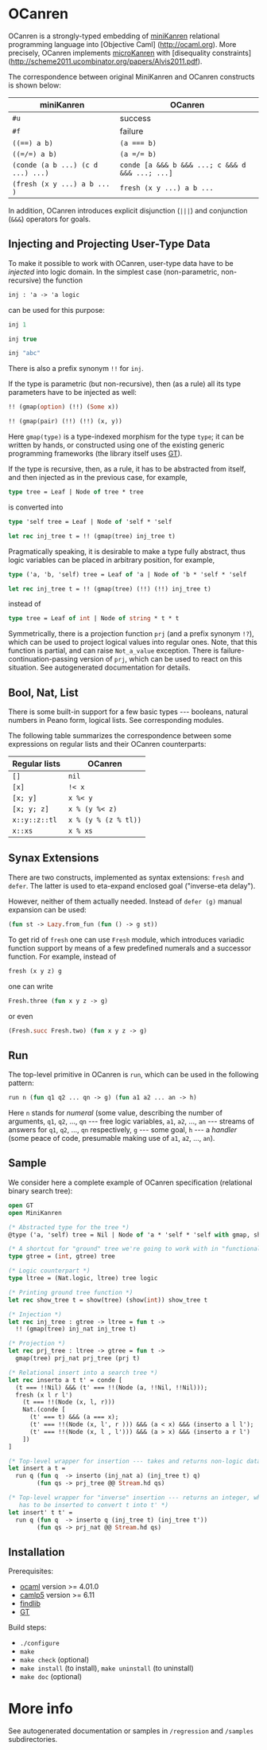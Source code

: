 # OCanren

OCanren is a strongly-typed embedding of [miniKanren](http://minikanren.org) relational 
programming language into [Objective Caml] (http://ocaml.org). More precisely, OCanren
implements [microKanren](http://webyrd.net/scheme-2013/papers/HemannMuKanren2013.pdf) 
with [disequality constraints] (http://scheme2011.ucombinator.org/papers/Alvis2011.pdf).

The correspondence between original MiniKanren and OCanren constructs is shown below:

| miniKanren                        | OCanren                                         |
| --------------------------------- | ------------------------------------------------|
| `#u`                              | success                                         |
| `#f`                              | failure                                         |
| `((==) a b)`                      | `(a === b)`                                     |
| `((=/=) a b)`                     | `(a =/= b)`                                     |
| `(conde (a b ...) (c d ...) ...)` | `conde [a &&& b &&& ...; c &&& d &&& ...; ...]` |
| `(fresh (x y ...) a b ...      )` | `fresh (x y ...) a b ...`                       |

In addition, OCanren introduces explicit disjunction (`|||`) and conjunction
(`&&&`) operators for goals.

## Injecting and Projecting User-Type Data

To make it possible to work with OCanren, user-type data have to be *injected* into
logic domain. In the simplest case (non-parametric, non-recursive) the function

```ocaml
inj : 'a -> 'a logic
```

can be used for this purpose:

```ocaml
inj 1
```

```ocaml
inj true
```

```ocaml
inj "abc"
```

There is also a prefix synonym `!!` for `inj`.

If the type is parametric (but non-recursive), then (as a rule) all its type parameters
have to be injected as well:

```ocaml
!! (gmap(option) (!!) (Some x))
```

```ocaml
!! (gmap(pair) (!!) (!!) (x, y))
```
 
Here `gmap(type)` is a type-indexed morphism for the type `type`; it can be written
by hands, or constructed using one of the existing generic programming 
frameworks (the library itself uses [GT](https://github.com/dboulytchev/generic-transformers)).

If the type is recursive, then, as a rule, it has to be abstracted from itself, and then
injected as in the previous case, for example,

```ocaml
type tree = Leaf | Node of tree * tree
```

is converted into

```ocaml
type 'self tree = Leaf | Node of 'self * 'self

let rec inj_tree t = !! (gmap(tree) inj_tree t)
```

Pragmatically speaking, it is desirable to make a type fully abstract, thus
logic variables can be placed in arbitrary position, for example, 

```ocaml
type ('a, 'b, 'self) tree = Leaf of 'a | Node of 'b * 'self * 'self

let rec inj_tree t = !! (gmap(tree) (!!) (!!) inj_tree t)

```

instead of

```ocaml
type tree = Leaf of int | Node of string * t * t
```

Symmetrically, there is a projection function `prj` (and a prefix
synonym `!?`), which can be used to project logical values into
regular ones. Note, that this function is partial, and can
raise `Not_a_value` exception. There is failure-continuation-passing
version of `prj`, which can be used to react on this situation. See
autogenerated documentation for details.

## Bool, Nat, List

There is some built-in support for a few basic types --- booleans, natural
numbers in Peano form, logical lists. See corresponding modules.

The following table summarizes the correspondence between some expressions
on regular lists and their OCanren counterparts:


| Regular lists   | OCanren              |
|-----------------|----------------------|
| `[]`            | `nil`                |
| `[x]`           | `!< x`               |
| `[x; y]`        | `x %< y`             |
| `[x; y; z]`     | `x % (y %< z)`       |
| `x::y::z::tl`   | `x % (y % (z % tl))` |
| `x::xs`         | `x % xs`             |

## Synax Extensions

There are two constructs, implemented as syntax extensions: `fresh` and `defer`. The latter
is used to eta-expand enclosed goal ("inverse-eta delay").

However, neither of them actually needed. Instead of `defer (g)` manual expansion can
be used:

```ocaml
(fun st -> Lazy.from_fun (fun () -> g st))
```

To get rid of `fresh` one can use `Fresh` module, which introduces variadic function
support by means of a few predefined numerals and a successor function. For
example, instead of

```ocaml
fresh (x y z) g
```

one can write

```ocaml
Fresh.three (fun x y z -> g)
```

or even

```ocaml
(Fresh.succ Fresh.two) (fun x y z -> g)
```

## Run

The top-level primitive in OCanren is `run`, which can be used in the following
pattern:

```ocaml
run n (fun q1 q2 ... qn -> g) (fun a1 a2 ... an -> h)
```

Here `n` stands for *numeral* (some value, describing the number of arguments, 
`q1`, `q2`, ..., `qn` --- free logic variables, `a1`, `a2`, ..., `an` --- streams
of answers for `q1`, `q2`, ..., `qn` respectively, `g` --- some goal, `h` --- a
*handler* (some peace of code, presumable making use of `a1`, `a2`, ..., `an`).

## Sample

We consider here a complete example of OCanren specification (relational
binary search tree):

```ocaml
open GT
open MiniKanren

(* Abstracted type for the tree *)
@type ('a, 'self) tree = Nil | Node of 'a * 'self * 'self with gmap, show

(* A shortcut for "ground" tree we're going to work with in "functional" code *)
type gtree = (int, gtree) tree

(* Logic counterpart *)
type ltree = (Nat.logic, ltree) tree logic

(* Printing ground tree function *)
let rec show_tree t = show(tree) (show(int)) show_tree t

(* Injection *)
let rec inj_tree : gtree -> ltree = fun t ->
  !! (gmap(tree) inj_nat inj_tree t)

(* Projection *)
let rec prj_tree : ltree -> gtree = fun t ->
  gmap(tree) prj_nat prj_tree (prj t)

(* Relational insert into a search tree *)
let rec inserto a t t' = conde [
  (t === !!Nil) &&& (t' === !!(Node (a, !!Nil, !!Nil)));
  fresh (x l r l')
    (t === !!(Node (x, l, r)))
    Nat.(conde [
      (t' === t) &&& (a === x);
      (t' === !!(Node (x, l', r ))) &&& (a < x) &&& (inserto a l l');
      (t' === !!(Node (x, l , l'))) &&& (a > x) &&& (inserto a r l')
    ])
]

(* Top-level wrapper for insertion --- takes and returns non-logic data *)
let insert a t =
  run q (fun q  -> inserto (inj_nat a) (inj_tree t) q)
        (fun qs -> prj_tree @@ Stream.hd qs)

(* Top-level wrapper for "inverse" insertion --- returns an integer, which
   has to be inserted to convert t into t' *)
let insert' t t' =
  run q (fun q  -> inserto q (inj_tree t) (inj_tree t'))
        (fun qs -> prj_nat @@ Stream.hd qs)  
```

## Installation

Prerequisites:

- [ocaml](http://ocaml.org) version >= 4.01.0
- [camlp5](http://camlp5.gforge.inria.fr) version >= 6.11
- [findlib](http://projects.camlcity.org/projects/findlib.html)
- [GT](https://github.com/dboulytchev/generic-transformers)

Build steps:

- `./configure`
- `make`
- `make check` (optional)
- `make install` (to install), `make uninstall` (to uninstall)
- `make doc` (optional)

# More info

See autogenerated documentation or samples in `/regression` and `/samples` subdirectories.



